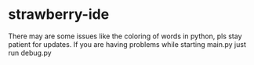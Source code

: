 # strawberry-ide

There may are some issues like the coloring of words in python, pls stay patient for updates.
If you are having problems while starting main.py just run debug.py
